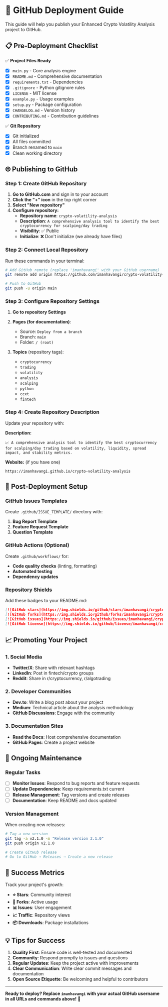 # 🚀 GitHub Deployment Guide

This guide will help you publish your Enhanced Crypto Volatility Analysis project to GitHub.

## 📋 Pre-Deployment Checklist

✅ **Project Files Ready**
- [x] `main.py` - Core analysis engine
- [x] `README.md` - Comprehensive documentation  
- [x] `requirements.txt` - Dependencies
- [x] `.gitignore` - Python gitignore rules
- [x] `LICENSE` - MIT license
- [x] `example.py` - Usage examples
- [x] `setup.py` - Package configuration
- [x] `CHANGELOG.md` - Version history
- [x] `CONTRIBUTING.md` - Contribution guidelines

✅ **Git Repository**
- [x] Git initialized
- [x] All files committed
- [x] Branch renamed to `main`
- [x] Clean working directory

## 🌐 Publishing to GitHub

### Step 1: Create GitHub Repository

1. **Go to GitHub.com** and sign in to your account
2. **Click the "+" icon** in the top right corner
3. **Select "New repository"**
4. **Configure repository:**
   - **Repository name**: `crypto-volatility-analysis`
   - **Description**: `A comprehensive analysis tool to identify the best cryptocurrency for scalping/day trading`
   - **Visibility**: ✅ Public
   - **Initialize**: ❌ Don't initialize (we already have files)

### Step 2: Connect Local Repository

Run these commands in your terminal:

```bash
# Add GitHub remote (replace 'imanhavangi' with your GitHub username)
git remote add origin https://github.com/imanhavangi/crypto-volatility-analysis.git

# Push to GitHub
git push -u origin main
```

### Step 3: Configure Repository Settings

1. **Go to repository Settings**
2. **Pages (for documentation)**:
   - Source: `Deploy from a branch`
   - Branch: `main`
   - Folder: `/ (root)`

3. **Topics** (repository tags):
   - `cryptocurrency`
   - `trading`
   - `volatility`
   - `analysis`
   - `scalping`
   - `python`
   - `ccxt`
   - `fintech`

### Step 4: Create Repository Description

Update your repository with:

**Description:**
```
📈 A comprehensive analysis tool to identify the best cryptocurrency for scalping/day trading based on volatility, liquidity, spread impact, and stability metrics.
```

**Website:** (if you have one)
```
https://imanhavangi.github.io/crypto-volatility-analysis
```

## 🔧 Post-Deployment Setup

### GitHub Issues Templates

Create `.github/ISSUE_TEMPLATE/` directory with:

1. **Bug Report Template**
2. **Feature Request Template**
3. **Question Template**

### GitHub Actions (Optional)

Create `.github/workflows/` for:
- **Code quality checks** (linting, formatting)
- **Automated testing**
- **Dependency updates**

### Repository Shields

Add these badges to your README.md:

```markdown
[![GitHub stars](https://img.shields.io/github/stars/imanhavangi/crypto-volatility-analysis)](https://github.com/imanhavangi/crypto-volatility-analysis/stargazers)
[![GitHub forks](https://img.shields.io/github/forks/imanhavangi/crypto-volatility-analysis)](https://github.com/imanhavangi/crypto-volatility-analysis/network)
[![GitHub issues](https://img.shields.io/github/issues/imanhavangi/crypto-volatility-analysis)](https://github.com/imanhavangi/crypto-volatility-analysis/issues)
[![GitHub license](https://img.shields.io/github/license/imanhavangi/crypto-volatility-analysis)](https://github.com/imanhavangi/crypto-volatility-analysis/blob/main/LICENSE)
```

## 📈 Promoting Your Project

### 1. Social Media
- **Twitter/X**: Share with relevant hashtags
- **LinkedIn**: Post in fintech/crypto groups
- **Reddit**: Share in r/cryptocurrency, r/algotrading

### 2. Developer Communities
- **Dev.to**: Write a blog post about your project
- **Medium**: Technical article about the analysis methodology
- **GitHub Discussions**: Engage with the community

### 3. Documentation Sites
- **Read the Docs**: Host comprehensive documentation
- **GitHub Pages**: Create a project website

## 🔄 Ongoing Maintenance

### Regular Tasks
- [ ] **Monitor Issues**: Respond to bug reports and feature requests
- [ ] **Update Dependencies**: Keep requirements.txt current
- [ ] **Release Management**: Tag versions and create releases
- [ ] **Documentation**: Keep README and docs updated

### Version Management

When creating new releases:

```bash
# Tag a new version
git tag -a v2.1.0 -m "Release version 2.1.0"
git push origin v2.1.0

# Create GitHub release
# Go to GitHub → Releases → Create a new release
```

## 🎯 Success Metrics

Track your project's growth:
- **⭐ Stars**: Community interest
- **🍴 Forks**: Active usage  
- **📊 Issues**: User engagement
- **📈 Traffic**: Repository views
- **📦 Downloads**: Package installations

## 💡 Tips for Success

1. **Quality First**: Ensure code is well-tested and documented
2. **Community**: Respond promptly to issues and questions
3. **Regular Updates**: Keep the project active with improvements
4. **Clear Communication**: Write clear commit messages and documentation
5. **Open Source Etiquette**: Be welcoming and helpful to contributors

---

**Ready to deploy? Replace `imanhavangi` with your actual GitHub username in all URLs and commands above!** 🚀 